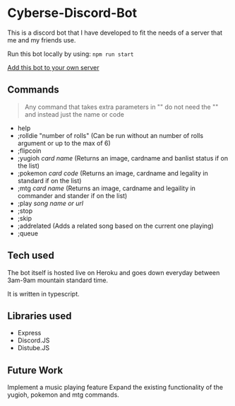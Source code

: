 # Cyberse-Discord-Bot

This is a discord bot that I have developed to fit the needs of a server that me and my friends use.

Run this bot locally by using:
`npm run start`

[Add this bot to your own server](https://discord.com/api/oauth2/authorize?client_id=848116082861801522&permissions=8&scope=bot)

## Commands
> Any command that takes extra parameters in "" do not need the "" and instead just the name or code
+ help
+ ;rolldie "number of rolls" (Can be run without an number of rolls argument or up to the max of 6)
+ ;flipcoin
+ ;yugioh *card name* (Returns an image, cardname and banlist status if on the list)
+ ;pokemon *card code* (Returns an image, cardname and legality in standard if on the list)
+ ;mtg *card name* (Returns an image, cardname and legaility in commander and stander if on the list)
+ ;play *song name or url*
+ ;stop
+ ;skip
+ ;addrelated (Adds a related song based on the current one playing)
+ ;queue

## Tech used
The bot itself is hosted live on Heroku and goes down everyday between 3am-9am mountain standard time.

It is written in typescript.

## Libraries used
+ Express
+ Discord.JS
+ Distube.JS

## Future Work
Implement a music playing feature
Expand the existing functionality of the yugioh, pokemon and mtg commands.
